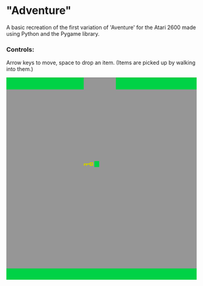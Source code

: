 # "Adventure"
A basic recreation of the first variation of 'Aventure' for the Atari 2600 made using Python and the Pygame library.

### Controls:
Arrow keys to move, space to drop an item. (Items are picked up by walking into them.)

![Screenshot](Screenshot.png)